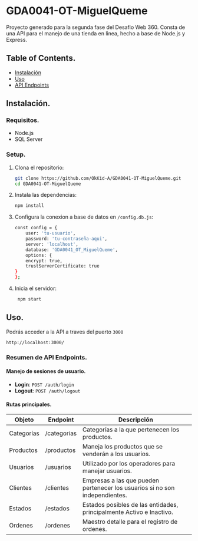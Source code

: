 # GDA0041-OT-MiguelQueme

Proyecto generado para la segunda fase del Desafio Web 360. Consta de una API para el manejo de una tienda en linea, hecho a base de
Node.js y Express.

## Table of Contents.
- [Instalación](#instalación)
- [Uso](#uso)
- [API Endpoints](#resumen-de-api-endpoints)


## Instalación.

### Requisitos.
- Node.js
- SQL Server

### Setup.
1. Clona el repositorio:
   ```bash
   git clone https://github.com/OkKid-A/GDA0041-OT-MiguelQueme.git
   cd GDA0041-OT-MiguelQueme

2. Instala las dependencias:
    ``` bash
   npm install

3. Configura la conexion a base de datos en `/config.db.js`:
    ```bash
    const config = {
        user: 'tu-usuario',
        password: 'tu-contraseña-aqui',
        server: 'localhost',
        database: 'GDA0041_OT_MiguelQueme',
        options: {
        encrypt: true,
        trustServerCertificate: true
    }
   };

4. Inicia el servidor:
   ```bash
    npm start

## Uso.
Podrás acceder a la API a traves del puerto `3000`

    http://localhost:3000/

### Resumen de API Endpoints.

#### Manejo de sesiones de usuario.
- **Login**: `POST /auth/login`
- **Logout**: `POST /auth/logout`

#### Rutas principales.

| Objeto     | Endpoint    | Descripción                                                                 |
|------------|-------------|-----------------------------------------------------------------------------|
| Categorías | /categorias | Categorías a la que pertenecen los productos.                               |
| Productos  | /productos  | Maneja los productos que se venderán a los usuarios.                        |
| Usuarios   | /usuarios   | Utilizado por los operadores para manejar usuarios.                         |
| Clientes   | /clientes   | Empresas a las que pueden pertenecer los usuarios si no son independientes. |
| Estados    | /estados    | Estados posibles de las entidades, principalmente Activo e Inactivo.        |
| Ordenes    | /ordenes    | Maestro detalle para el registro de ordenes.                                |

